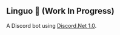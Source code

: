 ## Linguo 🤖 (Work In Progress)
A Discord bot using [Discord.Net 1.0](https://github.com/RogueException/Discord.Net/tree/dev).
